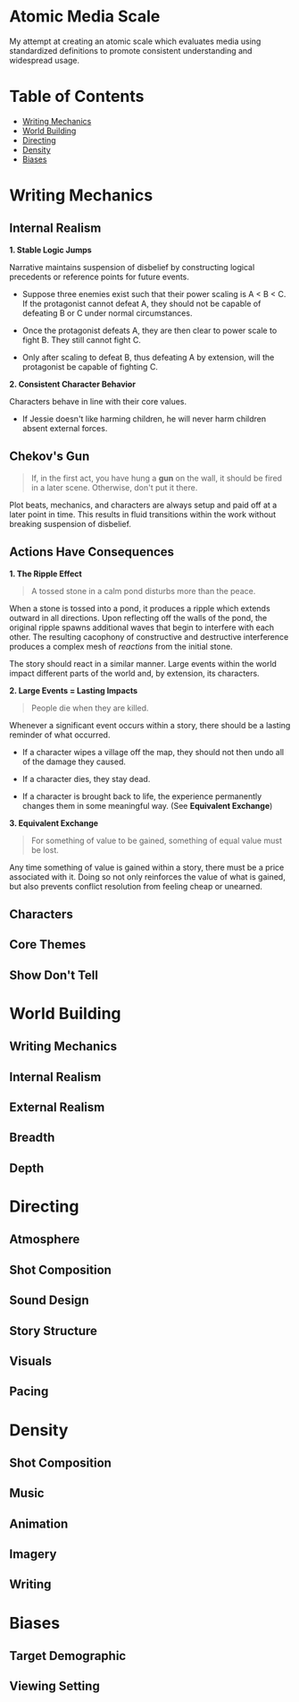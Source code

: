 # **Atomic Media Scale**

My attempt at creating an atomic scale which evaluates media using standardized definitions to promote consistent understanding and widespread usage.

# Table of Contents
- [Writing Mechanics](#writing-mechanics)
- [World Building](#world-building)
- [Directing](#directing)
- [Density](#density)
- [Biases](#biases)

# **Writing Mechanics**
## Internal Realism
**1. Stable Logic Jumps**

Narrative maintains suspension of disbelief by constructing logical precedents or reference points for future events.

- Suppose three enemies exist such that their power scaling is A < B < C. If the protagonist cannot defeat A, they should not be capable of defeating B or C under normal circumstances. 

- Once the protagonist defeats A, they are then clear to power scale to fight B. They still cannot fight C. 

- Only after scaling to defeat B, thus defeating A by extension, will the protagonist be capable of fighting C. 

**2. Consistent Character Behavior**

Characters behave in line with their core values. 

- If Jessie doesn't like harming children, he will never harm children absent external forces.

## Chekov's Gun

> If, in the first act, you have hung a **gun** on the wall, it should be fired in a later scene. Otherwise, don't put it there.

Plot beats, mechanics, and characters are always setup and paid off at a later point in time. This results in fluid transitions within the work without breaking suspension of disbelief.

## Actions Have Consequences

**1. The Ripple Effect**
> A tossed stone in a calm pond disturbs more than the peace.

When a stone is tossed into a pond, it produces a ripple which extends outward in all directions. Upon reflecting off the walls of the pond, the original ripple spawns additional waves that begin to interfere with each other. The resulting cacophony of constructive and destructive interference produces a complex mesh of *reactions* from the initial stone. 

The story should react in a similar manner. Large events within the world impact different parts of the world and, by extension, its characters.

**2. Large Events = Lasting Impacts**
> People die when they are killed. 

Whenever a significant event occurs within a story, there should be a lasting reminder of what occurred. 

- If a character wipes a village off the map, they should not then undo all of the damage they caused.

- If a character dies, they stay dead.

- If a character is brought back to life, the experience permanently changes them in some meaningful way. (See **Equivalent Exchange**)

**3. Equivalent Exchange**
> For something of value to be gained, something of equal value must be lost. 

Any time something of value is gained within a story, there must be a price associated with it. Doing so not only reinforces the value of what is gained, but also prevents conflict resolution from feeling cheap or unearned.

## Characters
## Core Themes
## Show Don't Tell

# **World Building**
## Writing Mechanics
## Internal Realism
## External Realism
## Breadth
## Depth

# **Directing**
## Atmosphere
## Shot Composition
## Sound Design
## Story Structure
## Visuals
## Pacing

# **Density**
## Shot Composition
## Music
## Animation
## Imagery
## Writing

# **Biases**
## Target Demographic
## Viewing Setting